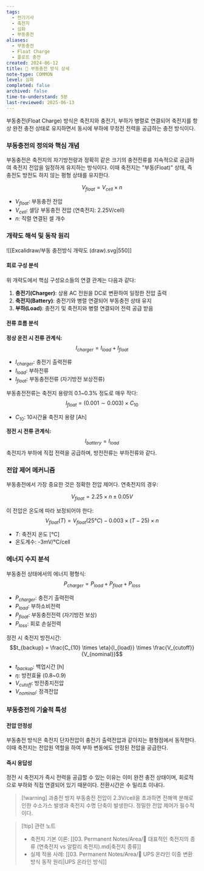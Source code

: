 ```yaml
---
tags:
  - 전기기사
  - 축전지
  - 심화
  - 부동충전
aliases:
  - 부동충전
  - Float Charge
  - 플로트 충전
created: 2024-06-12
title: 📝 부동충전 방식 상세
note-type: COMMON
level: 심화
completed: false
archived: false
time-to-understand: 5분
last-reviewed: 2025-06-13
---
```


부동충전(Float Charge) 방식은 축전지와 충전기, 부하가 병렬로 연결되어 축전지를 항상 완전 충전 상태로 유지하면서 동시에 부하에 무정전 전력을 공급하는 충전 방식이다.

### 부동충전의 정의와 핵심 개념

부동충전은 축전지의 자기방전량과 정확히 같은 크기의 충전전류를 지속적으로 공급하여 축전지 전압을 일정하게 유지하는 방식이다. 이때 축전지는 "부동(Float)" 상태, 즉 충전도 방전도 하지 않는 평형 상태를 유지한다.

$$V_{float} = V_{cell} \times n$$
- $V_{float}$: 부동충전 전압
- $V_{cell}$: 셀당 부동충전 전압 (연축전지: 2.25V/cell)
- $n$: 직렬 연결된 셀 개수

### 개략도 해석 및 동작 원리

![[Excalidraw/부동 충전방식 개략도 (draw).svg|550]]

#### 회로 구성 분석
위 개략도에서 핵심 구성요소들의 연결 관계는 다음과 같다:

1. **충전기(Charger)**: 상용 AC 전원을 DC로 변환하여 일정한 전압 출력
2. **축전지(Battery)**: 충전기와 병렬 연결되어 부동충전 상태 유지
3. **부하(Load)**: 충전기 및 축전지와 병렬 연결되어 전력 공급 받음

#### 전류 흐름 분석

**정상 운전 시 전류 관계식:**
$$I_{charger} = I_{load} + I_{float}$$
- $I_{charger}$: 충전기 출력전류
- $I_{load}$: 부하전류
- $I_{float}$: 부동충전전류 (자기방전 보상전류)

부동충전전류는 축전지 용량의 0.1~0.3% 정도로 매우 작다:
$$I_{float} = (0.001 \sim 0.003) \times C_{10}$$
- $C_{10}$: 10시간율 축전지 용량 [Ah]

**정전 시 전류 관계식:**
$$I_{battery} = I_{load}$$
축전지가 부하에 직접 전력을 공급하며, 방전전류는 부하전류와 같다.

### 전압 제어 메커니즘

부동충전에서 가장 중요한 것은 정확한 전압 제어다. 연축전지의 경우:

$$V_{float} = 2.25 \times n \pm 0.05V$$

이 전압은 온도에 따라 보정되어야 한다:
$$V_{float}(T) = V_{float}(25°C) - 0.003 \times (T - 25) \times n$$
- $T$: 축전지 온도 [°C]
- 온도계수: -3mV/°C/cell

### 에너지 수지 분석

부동충전 상태에서의 에너지 평형식:
$$P_{charger} = P_{load} + P_{float} + P_{loss}$$
- $P_{charger}$: 충전기 출력전력
- $P_{load}$: 부하소비전력  
- $P_{float}$: 부동충전전력 (자기방전 보상)
- $P_{loss}$: 회로 손실전력

정전 시 축전지 방전시간:
$$t_{backup} = \frac{C_{10} \times \eta}{I_{load}} \times \frac{V_{cutoff}}{V_{nominal}}$$
- $t_{backup}$: 백업시간 [h]
- $\eta$: 방전효율 (0.8~0.9)
- $V_{cutoff}$: 방전종지전압
- $V_{nominal}$: 정격전압

### 부동충전의 기술적 특성

#### 전압 안정성
부동충전 방식은 축전지 단자전압이 충전기 출력전압과 같아지는 평형점에서 동작한다. 이때 축전지는 전압원 역할을 하여 부하 변동에도 안정된 전압을 공급한다.

#### 즉시 응답성  
정전 시 축전지가 즉시 전력을 공급할 수 있는 이유는 이미 완전 충전 상태이며, 회로적으로 부하와 직접 연결되어 있기 때문이다. 전환시간은 수 밀리초 이내다.

>[!warning] 과충전 방지
>부동충전 전압이 2.3V/cell을 초과하면 전해액 분해로 인한 수소가스 발생과 축전지 수명 단축이 발생한다. 정밀한 전압 제어가 필수적이다.

>[!tip] 관련 노트  
>- 축전지 기본 이론: [[03. Permanent Notes/Area/📝 대표적인 축전지의 종류 (연축전지 vs 알칼리 축전지).md|축전지 종류]]
>- 실제 적용 사례: [[03. Permanent Notes/Area/📝 UPS 온라인 이중 변환 방식 동작 원리|UPS 온라인 방식]] 
